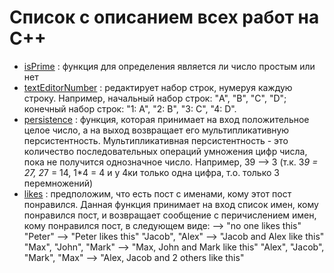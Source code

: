 # Список с описанием всех работ на C++

- [isPrime](https://github.com/GunBladeMan/someCodeForFun/blob/main/C%2B%2B/isPrime.txt) : функция для определения является ли число простым или нет
- [textEditorNumber](https://github.com/GunBladeMan/someCodeForFun/blob/main/C%2B%2B/textEditorNumber.txt) : редактирует набор строк, нумеруя каждую строку. Например, начальный набор строк: "A", "B", "C", "D"; конечный набор строк: "1: A", "2: B", "3: C", "4: D".
- [persistence](https://github.com/GunBladeMan/someCodeForFun/blob/main/C++/persistence.txt) : функция, которая принимает на вход положительное целое число, а на выход возвращает его мультипликативную персистентность. Мультипликативная персистентность - это количество последовательных операций умножения цифр числа, пока не получится однозначное число. Например, 39 --> 3 (т.к. 3*9 = 27, 2*7 = 14, 1*4 = 4 и у 4ки только одна цифра, т.о. только 3 перемножений)
- [likes](https://github.com/GunBladeMan/someCodeForFun/blob/main/C%2B%2B/likes.txt) : предположим, что есть пост с именами, кому этот пост понравился. Данная функция принимает на вход список имен, кому понравился пост, и возвращает сообщение с перичислением имен, кому понравился пост, в следующем виде:
                                -->  "no one likes this"
"Peter"                         -->  "Peter likes this"
"Jacob", "Alex"                 -->  "Jacob and Alex like this"
"Max", "John", "Mark"           -->  "Max, John and Mark like this"
"Alex", "Jacob", "Mark", "Max"  -->  "Alex, Jacob and 2 others like this"
